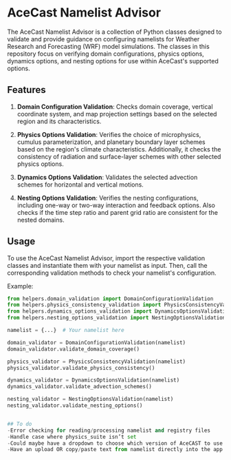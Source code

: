 # AceCast Namelist Advisor

The AceCast Namelist Advisor is a collection of Python classes designed to validate and provide guidance on configuring namelists for Weather Research and Forecasting (WRF) model simulations. The classes in this repository focus on verifying domain configurations, physics options, dynamics options, and nesting options for use within AceCast's supported options.

## Features

1. **Domain Configuration Validation**: Checks domain coverage, vertical coordinate system, and map projection settings based on the selected region and its characteristics.

2. **Physics Options Validation**: Verifies the choice of microphysics, cumulus parameterization, and planetary boundary layer schemes based on the region's climate characteristics. Additionally, it checks the consistency of radiation and surface-layer schemes with other selected physics options.

3. **Dynamics Options Validation**: Validates the selected advection schemes for horizontal and vertical motions.

4. **Nesting Options Validation**: Verifies the nesting configurations, including one-way or two-way interaction and feedback options. Also checks if the time step ratio and parent grid ratio are consistent for the nested domains.

## Usage

To use the AceCast Namelist Advisor, import the respective validation classes and instantiate them with your namelist as input. Then, call the corresponding validation methods to check your namelist's configuration.

Example:

```python
from helpers.domain_validation import DomainConfigurationValidation
from helpers.physics_consistency_validation import PhysicsConsistencyValidation
from helpers.dynamics_options_validation import DynamicsOptionsValidation
from helpers.nesting_options_validation import NestingOptionsValidation

namelist = {...}  # Your namelist here

domain_validator = DomainConfigurationValidation(namelist)
domain_validator.validate_domain_coverage()

physics_validator = PhysicsConsistencyValidation(namelist)
physics_validator.validate_physics_consistency()

dynamics_validator = DynamicsOptionsValidation(namelist)
dynamics_validator.validate_advection_schemes()

nesting_validator = NestingOptionsValidation(namelist)
nesting_validator.validate_nesting_options()


## To do
-Error checking for reading/processing namelist and registry files
-Handle case where physics_suite isn’t set
-Could maybe have a dropdown to choose which version of AceCAST to use eventually
-Have an upload OR copy/paste text from namelist directly into the app 